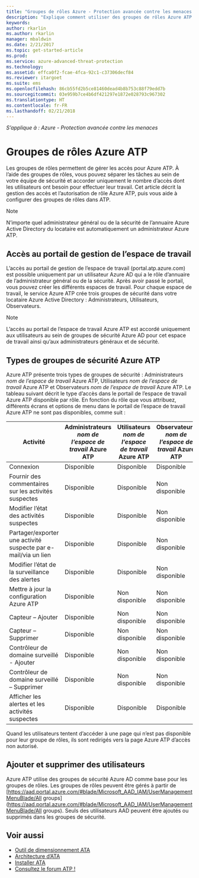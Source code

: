 ```yaml
---
title: "Groupes de rôles Azure - Protection avancée contre les menaces pour la gestion des accès | Microsoft Docs"
description: "Explique comment utiliser des groupes de rôles Azure ATP."
keywords: 
author: rkarlin
ms.author: rkarlin
manager: mbaldwin
ms.date: 2/21/2017
ms.topic: get-started-article
ms.prod: 
ms.service: azure-advanced-threat-protection
ms.technology: 
ms.assetid: effca0f2-fcae-4fca-92c1-c37306decf84
ms.reviewer: itargoet
ms.suite: ems
ms.openlocfilehash: 86cb55fd2b5ce81460dead4b8b753c88f79edd7b
ms.sourcegitcommit: 03e959b7ce4b6df421297e1872e028793c967302
ms.translationtype: HT
ms.contentlocale: fr-FR
ms.lasthandoff: 02/21/2018
---
```

*S’applique à : Azure - Protection avancée contre les menaces*




# <a name="azure-atp-role-groups"></a>Groupes de rôles Azure ATP

Les groupes de rôles permettent de gérer les accès pour Azure ATP. À l’aide des groupes de rôles, vous pouvez séparer les tâches au sein de votre équipe de sécurité et accorder uniquement le nombre d’accès dont les utilisateurs ont besoin pour effectuer leur travail. Cet article décrit la gestion des accès et l’autorisation de rôle Azure ATP, puis vous aide à configurer des groupes de rôles dans ATP.

> [!NOTE]
> N’importe quel administrateur général ou de la sécurité de l’annuaire Azure Active Directory du locataire est automatiquement un administrateur Azure ATP.

## <a name="accessing-the-workspace-management-portal"></a>Accès au portail de gestion de l’espace de travail

L’accès au portail de gestion de l’espace de travail (portal.atp.azure.com) est possible uniquement par un utilisateur Azure AD qui a le rôle d’annuaire de l’administrateur général ou de la sécurité. Après avoir passé le portail, vous pouvez créer les différents espaces de travail. Pour chaque espace de travail, le service Azure ATP crée trois groupes de sécurité dans votre locataire Azure Active Directory : Administrateurs, Utilisateurs, Observateurs. 

> [!NOTE]
> L’accès au portail de l’espace de travail Azure ATP est accordé uniquement aux utilisateurs au sein de groupes de sécurité Azure AD pour cet espace de travail ainsi qu’aux administrateurs généraux et de sécurité.


## <a name="types-of-azure-atp-security-groups"></a>Types de groupes de sécurité Azure ATP 

Azure ATP présente trois types de groupes de sécurité : Administrateurs *nom de l’espace de travail* Azure ATP, Utilisateurs *nom de l’espace de travail* Azure ATP et Observateurs *nom de l’espace de travail* Azure ATP. Le tableau suivant décrit le type d’accès dans le portail de l’espace de travail Azure ATP disponible par rôle. En fonction du rôle que vous attribuez, différents écrans et options de menu dans le portail de l’espace de travail Azure ATP ne sont pas disponibles, comme suit :

|Activité |Administrateurs *nom de l’espace de travail* Azure ATP|Utilisateurs *nom de l’espace de travail* Azure ATP|Observateurs *nom de l’espace de travail* Azure ATP|
|----|----|----|----|
|Connexion|Disponible|Disponible|Disponible|
|Fournir des commentaires sur les activités suspectes|Disponible|Disponible|Non disponible|
|Modifier l’état des activités suspectes|Disponible|Disponible|Non disponible|
|Partager/exporter une activité suspecte par e-mail/via un lien|Disponible|Disponible|Non disponible|
|Modifier l’état de la surveillance des alertes|Disponible|Disponible|Non disponible|
|Mettre à jour la configuration Azure ATP|Disponible|Non disponible|Non disponible|
|Capteur – Ajouter|Disponible|Non disponible|Non disponible|
|Capteur – Supprimer |Disponible|Non disponible|Non disponible|
|Contrôleur de domaine surveillé - Ajouter |Disponible|Non disponible|Non disponible|
|Contrôleur de domaine surveillé – Supprimer|Disponible|Non disponible|Non disponible|
|Afficher les alertes et les activités suspectes|Disponible|Disponible|Disponible|


Quand les utilisateurs tentent d’accéder à une page qui n’est pas disponible pour leur groupe de rôles, ils sont redirigés vers la page Azure ATP d’accès non autorisé. 

## <a name="add-and-remove-users"></a>Ajouter et supprimer des utilisateurs 

Azure ATP utilise des groupes de sécurité Azure AD comme base pour les groupes de rôles. Les groupes de rôles peuvent être gérés à partir de [https://aad.portal.azure.com/#blade/Microsoft_AAD_IAM/UserManagementMenuBlade/All groups](https://aad.portal.azure.com/#blade/Microsoft_AAD_IAM/UserManagementMenuBlade/All groups).  Seuls des utilisateurs AAD peuvent être ajoutés ou supprimés dans les groupes de sécurité. 


## <a name="see-also"></a>Voir aussi
- [Outil de dimensionnement ATA](http://aka.ms/aatpsizingtool)
- [Architecture d’ATA](atp-architecture.md)
- [Installer ATA](install-atp-step1.md)
- [Consultez le forum ATP !](https://aka.ms/azureatpcommunity)

